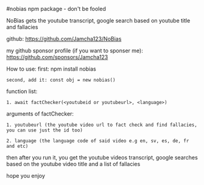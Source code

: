 #nobias npm package - don't be fooled

NoBias gets the youtube transcript, google search based on youtube title and fallacies 

github: https://github.com/Jamcha123/NoBias

my github sponsor profile (if you want to sponser me): https://github.com/sponsors/Jamcha123

How to use: 
    first: npm install nobias

    second, add it: const obj = new nobias()


function list:

    1. await factChecker(<youtubeid or youtubeurl>, <language>)


arguments of factChecker:

    1. youtubeurl (the youtube video url to fact check and find fallacies, you can use just the id too)

    2. language (the language code of said video e.g en, sv, es, de, fr and etc)

then after you run it, you get the youtube videos transcript, google searches based on the youtube video title and a list of fallacies

hope you enjoy